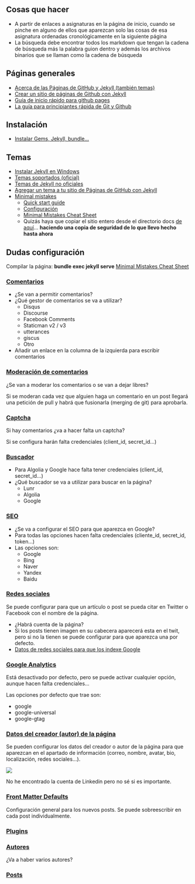 ## Cosas que hacer
- A partir de enlaces a asignaturas en la página de inicio, cuando se pinche en alguno de ellos que aparezcan solo las cosas de esa asignatura ordenadas cronológicamente en la siguiente página
- La búsqueda debe encontrar todos los markdown que tengan la cadena de búsqueda más la palabra guion dentro y además los archivos binarios que se llaman como la cadena de búsqueda

## Páginas generales
- [Acerca de las Páginas de GitHub y Jekyll (también temas)](https://docs.github.com/es/pages/setting-up-a-github-pages-site-with-jekyll/about-github-pages-and-jekyll)
- [Crear un sitio de páginas de Github con Jekyll](https://docs.github.com/es/pages/setting-up-a-github-pages-site-with-jekyll/creating-a-github-pages-site-with-jekyll)
- [Guía de inicio rápido para github pages](https://docs.github.com/es/pages/quickstart)
- [La guía para principiantes rápida de Git y Github](https://www.freecodecamp.org/espanol/news/guia-para-principiantes-de-git-y-github/)

## Instalación
- [Instalar Gems, Jekyll, bundle...](https://jekyllrb.com/docs/installation/windows/)

## Temas
- [Instalar Jekyll en Windows](https://jekyllrb.com/docs/installation/windows/)
- [Temas soportados (oficial)](https://pages.github.com/themes/)
- [Temas de Jekyll no oficiales](https://github.com/topics/jekyll-theme)
- [Agregar un tema a tu sitio de Páginas de GitHub con Jekyll](https://docs.github.com/es/pages/setting-up-a-github-pages-site-with-jekyll/adding-a-theme-to-your-github-pages-site-using-jekyll)
- [Minimal mistakes](https://github.com/mmistakes/minimal-mistakes)
  - [Quick start guide](https://mmistakes.github.io/minimal-mistakes/docs/quick-start-guide/)
  - [Configuración](https://mmistakes.github.io/minimal-mistakes/docs/configuration/)
  - [Minimal Mistakes Cheat Sheet](https://www.fabriziomusacchio.com/blog/2021-08-11-Minimal_Mistakes_Cheat_Sheet/)
  - Quizás haya que copiar el sitio entero desde el directorio docs [de aquí](https://github.com/mmistakes/minimal-mistakes/tree/master/docs)... **haciendo una copia de seguridad de lo que llevo hecho hasta ahora**

## Dudas configuración

Compilar la página: **bundle exec jekyll serve**
[Minimal Mistakes Cheat Sheet](https://www.fabriziomusacchio.com/blog/2021-08-11-Minimal_Mistakes_Cheat_Sheet/)

### [Comentarios](https://mmistakes.github.io/minimal-mistakes/docs/configuration/#comments)

- ¿Se van a permitir comentarios?
- ¿Qué gestor de comentarios se va a utilizar?
  - Disqus
  - Discourse
  - Facebook Comments
  - Staticman v2 / v3
  - utterances
  - giscus
  - Otro
- Añadir un enlace en la columna de la izquierda para escribir comentarios

### [Moderación de comentarios](https://mmistakes.github.io/minimal-mistakes/docs/configuration/#comment-moderation)

¿Se van a moderar los comentarios o se van a dejar libres?

Si se moderan cada vez que alguien haga un comentario en un post llegará una petición de pull y habrá que fusionarla (merging de git) para aprobarla.

### [Captcha](https://mmistakes.github.io/minimal-mistakes/docs/configuration/#recaptcha-support-v2-only)

Si hay comentarios ¿va a hacer falta un captcha?

Si se configura harán falta credenciales (client_id, secret_id...)

### [Buscador](https://mmistakes.github.io/minimal-mistakes/docs/configuration/#site-search)

- Para Algolia y Google hace falta tener credenciales (client_id, secret_id...)
- ¿Qué buscador se va a utilizar para buscar en la página?
  - Lunr
  - Algolia
  - Google

### [SEO](https://mmistakes.github.io/minimal-mistakes/docs/configuration/#seo-social-sharing-and-analytics-settings)

- ¿Se va a configurar el SEO para que aparezca en Google?
- Para todas las opciones hacen falta credenciales (cliente_id, secret_id, token...)
- Las opciones son:
  - Google
  - Bing
  - Naver
  - Yandex
  - Baidu

### [Redes sociales](https://mmistakes.github.io/minimal-mistakes/docs/configuration/#twitter-cards-and-facebook-open-graph)

Se puede configurar para que un artículo o post se pueda citar en Twitter o Facebook con el nombre de la página.

- ¿Habrá cuenta de la página?
- Si los posts tienen imagen en su cabecera aparecerá esta en el twit, pero si no la tienen se puede configurar para que aparezca una por defecto.
- [Datos de redes sociales para que los indexe Google](https://mmistakes.github.io/minimal-mistakes/docs/configuration/#include-your-social-profile-in-search-results)

### [Google Analytics](https://mmistakes.github.io/minimal-mistakes/docs/configuration/#analytics)

Está desactivado por defecto, pero se puede activar cualquier opción, aunque hacen falta credenciales...

Las opciones por defecto que trae son:

- google
- google-universal
- google-gtag

### [Datos del creador (autor) de la página](https://mmistakes.github.io/minimal-mistakes/docs/configuration/#site-author)

Se pueden configurar los datos del creador o autor de la página para que aparezcan en el apartado de información (correo, nombre, avatar, bio, localización, redes sociales...).

![](https://mmistakes.github.io/minimal-mistakes/assets/images/mm-author-sidebar-example.jpg)

No he encontrado la cuenta de Linkedin pero no sé si es importante.

### [Front Matter Defaults](https://mmistakes.github.io/minimal-mistakes/docs/configuration/#front-matter-defaults)

Configuración general para los nuevos posts. Se puede sobreescribir en cada post individualmente.

### [Plugins](https://mmistakes.github.io/minimal-mistakes/docs/configuration/#plugins)

### [Autores](https://mmistakes.github.io/minimal-mistakes/docs/authors/)
¿Va a haber varios autores?

### [Posts](https://mmistakes.github.io/minimal-mistakes/docs/posts/)
